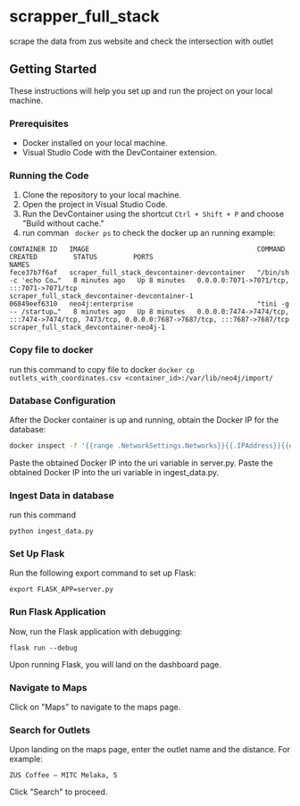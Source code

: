 # 


# scrapper_full_stack

scrape the data from zus website and check the intersection with outlet

## Getting Started

These instructions will help you set up and run the project on your local machine.

### Prerequisites

- Docker installed on your local machine.
- Visual Studio Code with the DevContainer extension.

### Running the Code

1. Clone the repository to your local machine.
2. Open the project in Visual Studio Code.
3. Run the DevContainer using the shortcut `Ctrl + Shift + P` and choose "Build without cache."
4. run comman ` docker ps`  to check the docker up an running example:
```
CONTAINER ID   IMAGE                                          COMMAND                  CREATED         STATUS         PORTS                                                                                            NAMES
fece37b7f6af   scraper_full_stack_devcontainer-devcontainer   "/bin/sh -c 'echo Co…"   8 minutes ago   Up 8 minutes   0.0.0.0:7071->7071/tcp, :::7071->7071/tcp                                                        scraper_full_stack_devcontainer-devcontainer-1
06849eef6310   neo4j:enterprise                               "tini -g -- /startup…"   8 minutes ago   Up 8 minutes   0.0.0.0:7474->7474/tcp, :::7474->7474/tcp, 7473/tcp, 0.0.0.0:7687->7687/tcp, :::7687->7687/tcp   scraper_full_stack_devcontainer-neo4j-1

```

### Copy file to docker
run this command to copy file to docker
` docker cp outlets_with_coordinates.csv <container_id>:/var/lib/neo4j/import/ `

### Database Configuration

After the Docker container is up and running, obtain the Docker IP for the database:

``` bash
docker inspect -f '{{range .NetworkSettings.Networks}}{{.IPAddress}}{{end}}' <container_id_or_name>
```

Paste the obtained Docker IP into the uri variable in server.py.
Paste the obtained Docker IP into the uri variable in ingest_data.py.

### Ingest Data in database
run this command

`python ingest_data.py`

### Set Up Flask

Run the following export command to set up Flask:

`export FLASK_APP=server.py`

### Run Flask Application

Now, run the Flask application with debugging:

`flask run --debug`

Upon running Flask, you will land on the dashboard page.

### Navigate to Maps

Click on "Maps" to navigate to the maps page.

### Search for Outlets

Upon landing on the maps page, enter the outlet name and the distance. For example:


`ZUS Coffee – MITC Melaka, 5`

Click "Search" to proceed.